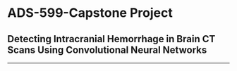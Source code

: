 # ADS-599-Capstone Project

## Detecting Intracranial Hemorrhage in Brain CT Scans Using Convolutional Neural Networks
-------------------------------------------------------------------------------------------------
